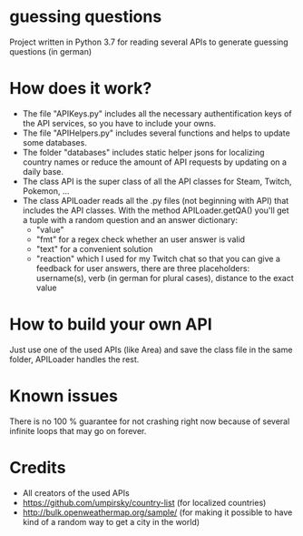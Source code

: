 # guessing questions
Project written in Python 3.7 for reading several APIs to generate guessing questions (in german)
# How does it work?
- The file "APIKeys.py" includes all the necessary authentification keys of the API services, so you have to include your owns.
- The file "APIHelpers.py" includes several functions and helps to update some databases.
- The folder "databases" includes static helper jsons for localizing country names or reduce the amount of API requests by updating on a daily base.
- The class API is the super class of all the API classes for Steam, Twitch, Pokemon, ...
- The class APILoader reads all the .py files (not beginning with API) that includes the API classes. With the method APILoader.getQA() you'll get a tuple with a random question and an answer dictionary:
  - "value"
  - "fmt" for a regex check whether an user answer is valid
  - "text" for a convenient solution
  - "reaction" which I used for my Twitch chat so that you can give a feedback for user answers, there are three placeholders: username(s), verb (in german for plural cases), distance to the exact value
# How to build your own API
Just use one of the used APIs (like Area) and save the class file in the same folder, APILoader handles the rest.
# Known issues
There is no 100 % guarantee for not crashing right now because of several infinite loops that may go on forever.
# Credits
- All creators of the used APIs
- https://github.com/umpirsky/country-list (for localized countries)
- http://bulk.openweathermap.org/sample/ (for making it possible to have kind of a random way to get a city in the world)

